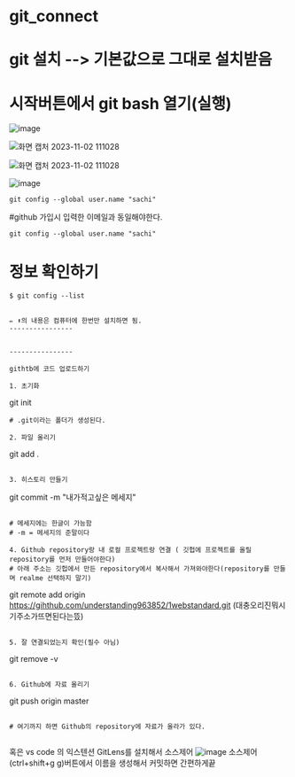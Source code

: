 # git_connect

# git 설치 --> 기본값으로 그대로 설치받음

# 시작버튼에서 git bash 열기(실행)


![image](https://github.com/Sary556/git_connect/assets/141836031/058d4ece-3302-484f-bdc0-c98a1d3e44b9)

![화면 캡처 2023-11-02 111028](https://github.com/Sary556/git_connect/assets/141836031/058d4ece-3302-484f-bdc0-c98a1d3e44b9)

![화면 캡처 2023-11-02 111028](https://github.com/Sary556/git_connect/assets/141836031/3d6bc1fd-b93e-499b-a255-64cbe5c87a0c)

![image](https://github.com/Sary556/git_connect/assets/141836031/f41da933-0ce7-4808-b240-4f4a9af2e924)

```
git config --global user.name "sachi"
```

#github 가입시 입력한 이메일과 동일해야한다.

```
git config --global user.name "sachi"

```
# 정보 확인하기
```
$ git config --list


✏️ ⬆️의 내용은 컴퓨터에 한번만 설치하면 됨.
----------------


----------------

githtb에 코드 업로드하기

1. 초기화

  ```
  git init
  ```
# .git이라는 폴더가 생성된다.

2. 파일 올리기

  ```
  git add .
  ```

3. 히스토리 만들기

  ```
  git commit -m "내가적고싶은 메세지" 
  ```

# 메세지에는 한글이 가능함
# -m = 메세지의 준말이다

4. Github repository랑 내 로컬 프로젝트랑 연결 ( 깃헙에 프로젝트를 올릴 repository를 먼저 만들어야한다)
# 아래 주소는 깃헙에서 만든 repository에서 복사해서 가져와야한다(repository를 만들며 realme 선택하지 말기)

```
git remote add origin https://gihthub.com/understanding963852/1webstandard.git (대충오리진뭐시기주소가뜨면된다는뜼)
```

5. 잘 연결되었는지 확인(필수 아님)

```
git remove -v
```

6. Github에 자료 올리기

```
git push origin master
```

# 여기까지 하면 Github의 repository에 자료가 올라가 있다.


```
혹은 vs code 의 익스텐션 GitLens를 설치해서 소스제어
![image](https://github.com/Sary556/git_connect/assets/141836031/f0127fec-8903-4fd5-ad27-b1cbe19d3f8c) 소스제어(ctrl+shift+g g)버튼에서 이름을 생성해서 커밋하면 간편하게끝
```


